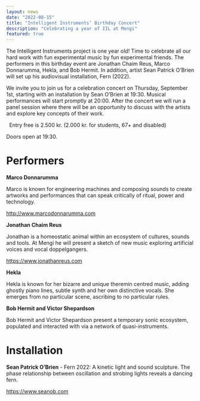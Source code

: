 ```yaml
---
layout: news
date: "2022-08-15"
title: "Intelligent Instruments’ Birthday Concert"
description: "Celebrating a year of IIL at Mengi"
featured: true
---
```


<script>
import CaptionedImage from "../../components/Images/CaptionedImage.svelte"
</script>

The Intelligent Instruments project is one year old! Time to celebrate all our hard work with fun experimental music by fun experimental friends. The performers in this birthday event are Jonathan Chaim Reus, Marco Donnarumma, Hekla, and Bob Hermit. In addition, artist Sean Patrick O’Brien will set up his audiovisual installation, Fern (2022). 

We invite you to join us for a celebration concert on Thursday, September 1st, starting with an installation by Sean O’Brien at 19:30. Musical performances will start promptly at 20:00. After the concert we will run a panel session where there will be an opportunity to discuss with the artists and explore key concepts of their work. 

&nbsp;
Entry free is 2.500 kr. (2.000 kr. for students, 67+ and disabled)

Doors open at 19:30.

<CaptionedImage
src="news/IILBD01.jpg"
alt="Intelligent Instruments Lab's Birthday Party. Marco Donnarumma, Jonathan Chaim Reus, Hekla, Bob Hermit and Sean Patrick O'Brien."
caption="The birthday concert will be held in Mengi on September 1st."/>

# Performers

**Marco Donnarumma**

Marco is known for engineering machines and composing sounds to create artworks and performances that can speak critically of ritual, power and technology.

http://www.marcodonnarumma.com

<CaptionedImage
src="news/donnarumma.jpg"
alt="An artistic photo of Marco Donnarumma."
caption="Picture from Eingeweide (2018). Courtesy of Manuel Vason."/>

**Jonathan Chaim Reus**

Jonathan is a homeostatic animal within an ecosystem of cultures, sounds and tools. At Mengi he will present a sketch of new music exploring artificial voices and vocal doppelgangers.

https://www.jonathanreus.com

<CaptionedImage
src="news/jonreus.jpeg"
alt="Jonathan performing in a dark location with two bright tube screens on either side."
caption="Photo of JCR by Joeri Thiry at STUK Kunstencentrum."/>

**Hekla**

Hekla is known for her bizarre and unique theremin centred music, adding ghostly piano lines, subtle synth and her own distinctive vocals. She emerges from no particular scene, ascribing to no particular rules. 

<CaptionedImage
src="news/hekla.jpg"
alt="Hekla performning in a dark location, black and white."
caption="Hekla playing the theremin."/>

**Bob Hermit and Victor Shepardson**

Bob Hermit and Victor Shepardson present a temporary sonic ecosystem, populated and interacted with via a network of quasi-instruments.

<CaptionedImage
src="news/bob_victor.jpg"
alt="Colorful electronic musical devices, manipulated with visual effects."
caption="Bob and Victor's colorful set up."/>

# Installation

**Sean Patrick O’Brien** - Fern 2022: A kinetic light and sound sculpture. The phase relationship between oscillation and strobing lights reveals a dancing fern.

https://www.seanob.com

